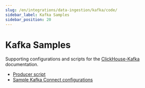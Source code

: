 ```yaml
---
slug: /en/integrations/data-ingestion/kafka/code/
sidebar_label: Kafka Samples 
sidebar_position: 20
---
```


# Kafka Samples

Supporting configurations and scripts for the [ClickHouse-Kafka](/en/integrations/kafka) documentation.

- [Producer script](https://github.com/ClickHouse/kafka-samples/tree/main/producer)
- [Sample Kafka Connect configurations](https://github.com/ClickHouse/kafka-samples/tree/main/github_events)

